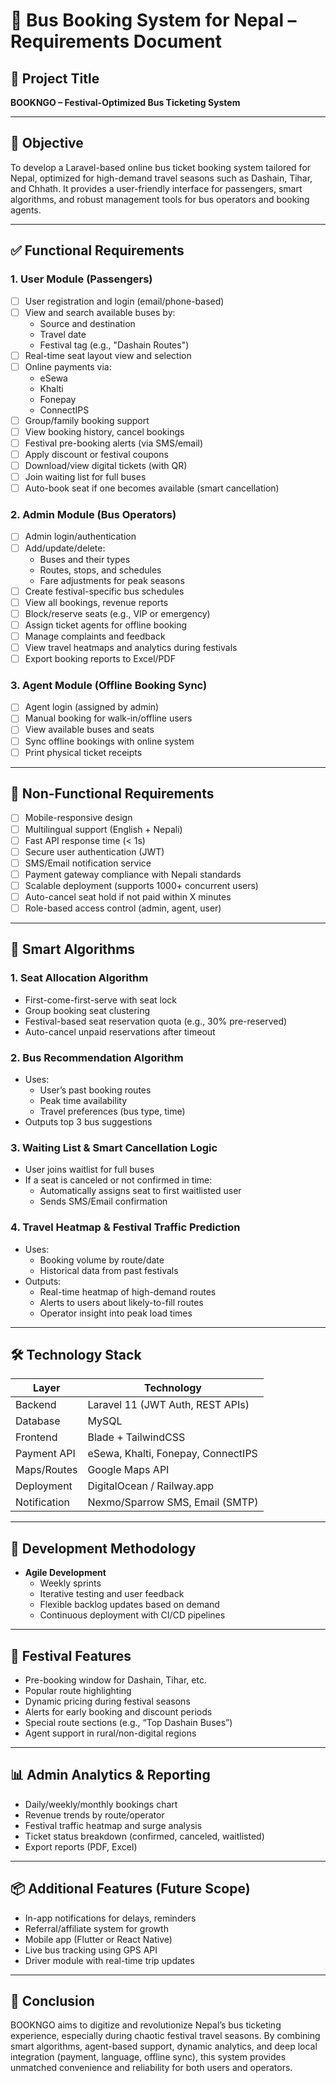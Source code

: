 
# 📘 Bus Booking System for Nepal – Requirements Document

## 📌 Project Title  
**BOOKNGO – Festival-Optimized Bus Ticketing System**

---

## 🧩 Objective  
To develop a Laravel-based online bus ticket booking system tailored for Nepal, optimized for high-demand travel seasons such as Dashain, Tihar, and Chhath. It provides a user-friendly interface for passengers, smart algorithms, and robust management tools for bus operators and booking agents.

---

## ✅ Functional Requirements

### 1. User Module (Passengers)
- [ ] User registration and login (email/phone-based)
- [ ] View and search available buses by:
  - Source and destination
  - Travel date
  - Festival tag (e.g., "Dashain Routes")
- [ ] Real-time seat layout view and selection
- [ ] Online payments via:
  - eSewa
  - Khalti
  - Fonepay
  - ConnectIPS
- [ ] Group/family booking support
- [ ] View booking history, cancel bookings
- [ ] Festival pre-booking alerts (via SMS/email)
- [ ] Apply discount or festival coupons
- [ ] Download/view digital tickets (with QR)
- [ ] Join waiting list for full buses
- [ ] Auto-book seat if one becomes available (smart cancellation)

### 2. Admin Module (Bus Operators)
- [ ] Admin login/authentication
- [ ] Add/update/delete:
  - Buses and their types
  - Routes, stops, and schedules
  - Fare adjustments for peak seasons
- [ ] Create festival-specific bus schedules
- [ ] View all bookings, revenue reports
- [ ] Block/reserve seats (e.g., VIP or emergency)
- [ ] Assign ticket agents for offline booking
- [ ] Manage complaints and feedback
- [ ] View travel heatmaps and analytics during festivals
- [ ] Export booking reports to Excel/PDF

### 3. Agent Module (Offline Booking Sync)
- [ ] Agent login (assigned by admin)
- [ ] Manual booking for walk-in/offline users
- [ ] View available buses and seats
- [ ] Sync offline bookings with online system
- [ ] Print physical ticket receipts

---

## 🤖 Non-Functional Requirements
- [ ] Mobile-responsive design
- [ ] Multilingual support (English + Nepali)
- [ ] Fast API response time (< 1s)
- [ ] Secure user authentication (JWT)
- [ ] SMS/Email notification service
- [ ] Payment gateway compliance with Nepali standards
- [ ] Scalable deployment (supports 1000+ concurrent users)
- [ ] Auto-cancel seat hold if not paid within X minutes
- [ ] Role-based access control (admin, agent, user)

---

## 🔁 Smart Algorithms

### 1. Seat Allocation Algorithm
- First-come-first-serve with seat lock
- Group booking seat clustering
- Festival-based seat reservation quota (e.g., 30% pre-reserved)
- Auto-cancel unpaid reservations after timeout

### 2. Bus Recommendation Algorithm
- Uses:
  - User’s past booking routes
  - Peak time availability
  - Travel preferences (bus type, time)
- Outputs top 3 bus suggestions

### 3. Waiting List & Smart Cancellation Logic
- User joins waitlist for full buses
- If a seat is canceled or not confirmed in time:
  - Automatically assigns seat to first waitlisted user
  - Sends SMS/Email confirmation

### 4. Travel Heatmap & Festival Traffic Prediction
- Uses:
  - Booking volume by route/date
  - Historical data from past festivals
- Outputs:
  - Real-time heatmap of high-demand routes
  - Alerts to users about likely-to-fill routes
  - Operator insight into peak load times

---

## 🛠️ Technology Stack

| Layer         | Technology                          |
|---------------|-------------------------------------|
| Backend       | Laravel 11 (JWT Auth, REST APIs)    |
| Database      | MySQL                  |
| Frontend      | Blade + TailwindCSS        |
| Payment API   | eSewa, Khalti, Fonepay, ConnectIPS  |
| Maps/Routes   | Google Maps API                     |
| Deployment    | DigitalOcean / Railway.app          |
| Notification  | Nexmo/Sparrow SMS, Email (SMTP)     |

---

## 🔄 Development Methodology

- **Agile Development**
  - Weekly sprints
  - Iterative testing and user feedback
  - Flexible backlog updates based on demand
  - Continuous deployment with CI/CD pipelines

---

## 📅 Festival Features

- Pre-booking window for Dashain, Tihar, etc.
- Popular route highlighting
- Dynamic pricing during festival seasons
- Alerts for early booking and discount periods
- Special route sections (e.g., “Top Dashain Buses”)
- Agent support in rural/non-digital regions

---

## 📊 Admin Analytics & Reporting

- Daily/weekly/monthly bookings chart
- Revenue trends by route/operator
- Festival traffic heatmap and surge analysis
- Ticket status breakdown (confirmed, canceled, waitlisted)
- Export reports (PDF, Excel)

---

## 📦 Additional Features (Future Scope)

- In-app notifications for delays, reminders
- Referral/affiliate system for growth
- Mobile app (Flutter or React Native)
- Live bus tracking using GPS API
- Driver module with real-time trip updates

---

## 🎯 Conclusion

BOOKNGO aims to digitize and revolutionize Nepal’s bus ticketing experience, especially during chaotic festival travel seasons. By combining smart algorithms, agent-based support, dynamic analytics, and deep local integration (payment, language, offline sync), this system provides unmatched convenience and reliability for both users and operators.
